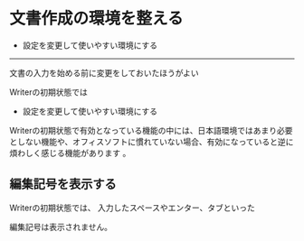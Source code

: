 # 文書作成の環境を整える

- 設定を変更して使いやすい環境にする

----

文書の入力を始める前に変更をしておいたほうがよい

Writerの初期状態では



- 設定を変更して使いやすい環境にする


Writerの初期状態で有効となっている機能の中には、日本語環境ではあまり必要としない機能や、オフィスソフトに慣れていない場合、有効になっていると逆に煩わしく感じる機能があります
。




## 編集記号を表示する


Writerの初期状態では、
入力したスペースやエンター、タブといった

編集記号は表示されません。

